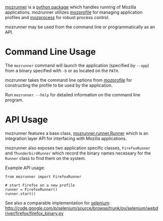 [mozrunner](https://github.com/mozilla/mozbase/tree/master/mozrunner)
is a [python package](http://pypi.python.org/pypi/mozrunner)
which handles running of Mozilla applications.
mozrunner utilizes [mozprofile](https://github.com/mozilla/mozbase/tree/master/mozprofile)
for managing application profiles
and [mozprocess](https://github.com/mozilla/mozbase/tree/master/mozprocess) for robust process control.

mozrunner may be used from the command line or programmatically as an API.


# Command Line Usage

The `mozrunner` command will launch the application (specified by
`--app`) from a binary specified with `-b` or as located on the `PATH`.

mozrunner takes the command line options from 
[mozprofile](https://github.com/mozilla/mozbase/tree/master/mozprofile) for constructing the profile to be used by 
the application.

Run `mozrunner --help` for detailed information on the command line
program.


# API Usage

mozrunner features a base class, 
[mozrunner.runner.Runner](https://github.com/mozilla/mozbase/blob/master/mozrunner/mozrunner/runner.py) 
which is an integration layer API for interfacing with Mozilla applications.

mozrunner also exposes two application specific classes,
`FirefoxRunner` and `ThunderbirdRunner` which record the binary names
necessary for the `Runner` class to find them on the system.

Example API usage:

    from mozrunner import FirefoxRunner
	
    # start Firefox on a new profile
    runner = FirefoxRunner()
    runner.start()

See also a comparable implementation for [selenium](http://seleniumhq.org/): 
http://code.google.com/p/selenium/source/browse/trunk/py/selenium/webdriver/firefox/firefox_binary.py